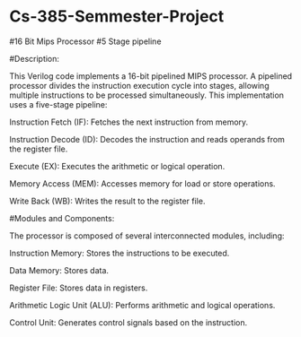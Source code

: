 # Cs-385-Semmester-Project


#16 Bit Mips Processor
#5 Stage pipeline



#Description:

This Verilog code implements a 16-bit pipelined MIPS processor. A pipelined processor divides the instruction execution cycle into stages, allowing multiple instructions to be processed simultaneously. This implementation uses a five-stage pipeline:

Instruction Fetch (IF): Fetches the next instruction from memory.

Instruction Decode (ID): Decodes the instruction and reads operands from the register file.

Execute (EX): Executes the arithmetic or logical operation.

Memory Access (MEM): Accesses memory for load or store operations.

Write Back (WB): Writes the result to the register file.

#Modules and Components:

The processor is composed of several interconnected modules, including:

Instruction Memory: Stores the instructions to be executed.

Data Memory: Stores data.

Register File: Stores data in registers.

Arithmetic Logic Unit (ALU): Performs arithmetic and logical operations.

Control Unit: Generates control signals based on the instruction.
